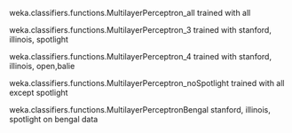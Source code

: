 
weka.classifiers.functions.MultilayerPerceptron_all trained with all

weka.classifiers.functions.MultilayerPerceptron_3 trained with stanford, illinois, spotlight


weka.classifiers.functions.MultilayerPerceptron_4 trained with stanford, illinois, open,balie

weka.classifiers.functions.MultilayerPerceptron_noSpotlight  trained with all except spotlight

weka.classifiers.functions.MultilayerPerceptronBengal  stanford, illinois, spotlight on bengal data


